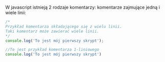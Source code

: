 W javascript istnieją 2 rodzaje komentarzy: komentarze zajmujące jedną i wiele linii:

```js
/*
Przykład komentarza składającego się z wielu linii.
Taki komentarz może zawierać wiele linii.
*/
console.log('To jest mój pierwszy skrypt');

//To jest przykład komentarza 1-liniowego
console.log('To jest mój pierwszy skrypt')
```